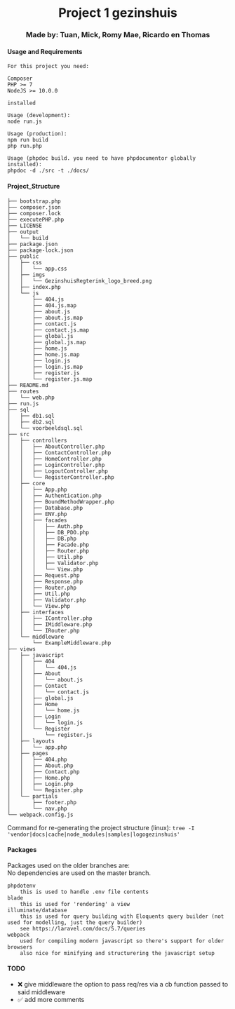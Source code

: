 ﻿<h1 align="center">Project 1 gezinshuis</h1>
<h3 align="center">Made by: Tuan, Mick, Romy Mae, Ricardo en Thomas</h3>

#### Usage and Requirements
```
For this project you need:

Composer
PHP >= 7
NodeJS >= 10.0.0

installed

Usage (development):
node run.js

Usage (production):
npm run build
php run.php

Usage (phpdoc build. you need to have phpdocumentor globally installed):
phpdoc -d ./src -t ./docs/
```

#### Project_Structure
```
├── bootstrap.php
├── composer.json
├── composer.lock
├── executePHP.php
├── LICENSE
├── output
│   └── build
├── package.json
├── package-lock.json
├── public
│   ├── css
│   │   └── app.css
│   ├── imgs
│   │   └── GezinshuisRegterink_logo_breed.png
│   ├── index.php
│   └── js
│       ├── 404.js
│       ├── 404.js.map
│       ├── about.js
│       ├── about.js.map
│       ├── contact.js
│       ├── contact.js.map
│       ├── global.js
│       ├── global.js.map
│       ├── home.js
│       ├── home.js.map
│       ├── login.js
│       ├── login.js.map
│       ├── register.js
│       └── register.js.map
├── README.md
├── routes
│   └── web.php
├── run.js
├── sql
│   ├── db1.sql
│   ├── db2.sql
│   └── voorbeeldsql.sql
├── src
│   ├── controllers
│   │   ├── AboutController.php
│   │   ├── ContactController.php
│   │   ├── HomeController.php
│   │   ├── LoginController.php
│   │   ├── LogoutController.php
│   │   └── RegisterController.php
│   ├── core
│   │   ├── App.php
│   │   ├── Authentication.php
│   │   ├── BoundMethodWrapper.php
│   │   ├── Database.php
│   │   ├── ENV.php
│   │   ├── facades
│   │   │   ├── Auth.php
│   │   │   ├── DB_PDO.php
│   │   │   ├── DB.php
│   │   │   ├── Facade.php
│   │   │   ├── Router.php
│   │   │   ├── Util.php
│   │   │   ├── Validator.php
│   │   │   └── View.php
│   │   ├── Request.php
│   │   ├── Response.php
│   │   ├── Router.php
│   │   ├── Util.php
│   │   ├── Validator.php
│   │   └── View.php
│   ├── interfaces
│   │   ├── IController.php
│   │   ├── IMiddleware.php
│   │   └── IRouter.php
│   └── middleware
│       └── ExampleMiddleware.php
├── views
│   ├── javascript
│   │   ├── 404
│   │   │   └── 404.js
│   │   ├── About
│   │   │   └── about.js
│   │   ├── Contact
│   │   │   └── contact.js
│   │   ├── global.js
│   │   ├── Home
│   │   │   └── home.js
│   │   ├── Login
│   │   │   └── login.js
│   │   └── Register
│   │       └── register.js
│   ├── layouts
│   │   └── app.php
│   ├── pages
│   │   ├── 404.php
│   │   ├── About.php
│   │   ├── Contact.php
│   │   ├── Home.php
│   │   ├── Login.php
│   │   └── Register.php
│   └── partials
│       ├── footer.php
│       └── nav.php
└── webpack.config.js
```
Command for re-generating the project structure (linux): `tree -I 'vendor|docs|cache|node_modules|samples|logogezinshuis'`


#### Packages
Packages used on the older branches are: 
<br/>No dependencies are used on the master branch.
```
phpdotenv
    this is used to handle .env file contents
blade
    this is used for 'rendering' a view
illuminate/database
    this is used for query building with Eloquents query builder (not used for modelling, just the query builder)
    see https://laravel.com/docs/5.7/queries
webpack
    used for compiling modern javascript so there's support for older browsers
    also nice for minifying and structurering the javascript setup
```

#### TODO
* ❌ give middleware the option to pass req/res via a cb function passed to said middleware
* ✅ add more comments
